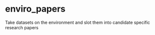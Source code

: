 # enviro_papers
Take datasets on the environment and slot them into candidate specific research papers
